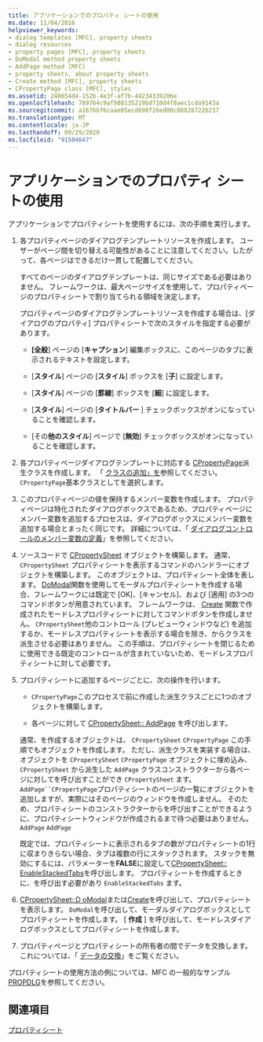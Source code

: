 ```yaml
---
title: アプリケーションでのプロパティ シートの使用
ms.date: 11/04/2016
helpviewer_keywords:
- dialog templates [MFC], property sheets
- dialog resources
- property pages [MFC], property sheets
- DoModal method property sheets
- AddPage method [MFC]
- property sheets, about property sheets
- Create method [MFC], property sheets
- CPropertyPage class [MFC], styles
ms.assetid: 240654d4-152b-4e3f-af7b-44234339206e
ms.openlocfilehash: 789764c9af988135219bd710d4f8aec1cda9143a
ms.sourcegitcommit: a1676bf6caae05ecd698f26ed80c08828722b237
ms.translationtype: MT
ms.contentlocale: ja-JP
ms.lasthandoff: 09/29/2020
ms.locfileid: "91504647"
---
```

# <a name="using-property-sheets-in-your-application"></a>アプリケーションでのプロパティ シートの使用

アプリケーションでプロパティシートを使用するには、次の手順を実行します。

1. 各プロパティページのダイアログテンプレートリソースを作成します。 ユーザーがページ間を切り替える可能性があることに注意してください。したがって、各ページはできるだけ一貫して配置してください。

   すべてのページのダイアログテンプレートは、同じサイズである必要はありません。 フレームワークは、最大ページサイズを使用して、プロパティページのプロパティシートで割り当てられる領域を決定します。

   プロパティページのダイアログテンプレートリソースを作成する場合は、[ダイアログのプロパティ] プロパティシートで次のスタイルを指定する必要があります。

   - **[全般**] ページの [**キャプション**] 編集ボックスに、このページのタブに表示されるテキストを設定します。

   - [**スタイル**] ページの [**スタイル**] ボックスを [**子**] に設定します。

   - [**スタイル**] ページの [**罫線**] ボックスを [**細**] に設定します。

   - [**スタイル**] ページの [**タイトルバー** ] チェックボックスがオンになっていることを確認します。

   - [その**他のスタイル**] ページで [**無効**] チェックボックスがオンになっていることを確認します。

1. 各プロパティページダイアログテンプレートに対応する [CPropertyPage](../mfc/reference/cpropertypage-class.md)派生クラスを作成します。 「 [クラスの追加」を](../ide/adding-a-class-visual-cpp.md)参照してください。 `CPropertyPage`基本クラスとしてを選択します。

1. このプロパティページの値を保持するメンバー変数を作成します。 プロパティページは特化されたダイアログボックスであるため、プロパティページにメンバー変数を追加するプロセスは、ダイアログボックスにメンバー変数を追加する場合とまったく同じです。 詳細については、「 [ダイアログコントロールのメンバー変数の定義](../windows/adding-editing-or-deleting-controls.md)」を参照してください。

1. ソースコードで [CPropertySheet](../mfc/reference/cpropertysheet-class.md) オブジェクトを構築します。 通常、 `CPropertySheet` プロパティシートを表示するコマンドのハンドラーにオブジェクトを構築します。 このオブジェクトは、プロパティシート全体を表します。 [DoModal](../mfc/reference/cpropertysheet-class.md#domodal)関数を使用してモーダルプロパティシートを作成する場合、フレームワークには既定で [OK]、[キャンセル]、および [適用] の3つのコマンドボタンが用意されています。 フレームワークは、 [Create](../mfc/reference/cpropertysheet-class.md#create) 関数で作成されたモードレスプロパティシートに対してコマンドボタンを作成しません。 `CPropertySheet`他のコントロール (プレビューウィンドウなど) を追加するか、モードレスプロパティシートを表示する場合を除き、からクラスを派生させる必要はありません。 この手順は、プロパティシートを閉じるために使用できる既定のコントロールが含まれていないため、モードレスプロパティシートに対して必要です。

1. プロパティシートに追加するページごとに、次の操作を行います。

   - `CPropertyPage`このプロセスで前に作成した派生クラスごとに1つのオブジェクトを構築します。

   - 各ページに対して [CPropertySheet:: AddPage](../mfc/reference/cpropertysheet-class.md#addpage) を呼び出します。

   通常、を作成するオブジェクトは、 `CPropertySheet` `CPropertyPage` この手順でもオブジェクトを作成します。 ただし、派生クラスを実装する場合は、オブジェクトを `CPropertySheet` `CPropertyPage` オブジェクトに埋め込み、 `CPropertySheet` から派生した `AddPage` クラスコンストラクターから各ページに対してを呼び出すことができ `CPropertySheet` ます。 `AddPage``CPropertyPage`プロパティシートのページの一覧にオブジェクトを追加しますが、実際にはそのページのウィンドウを作成しません。 そのため、プロパティシートのコンストラクターからを呼び出すことができるように、プロパティシートウィンドウが作成されるまで待つ必要はありません。 `AddPage` `AddPage`

   既定では、プロパティシートに表示されるタブの数がプロパティシートの1行に収まりきらない場合、タブは複数の行にスタックされます。 スタックを無効にするには、パラメーターを**FALSE**に設定して[CPropertySheet:: EnableStackedTabs](../mfc/reference/cpropertysheet-class.md#enablestackedtabs)を呼び出します。 プロパティシートを作成するときに、を呼び出す必要があり `EnableStackedTabs` ます。

1. [CPropertySheet::D oModal](../mfc/reference/cpropertysheet-class.md#domodal)または[Create](../mfc/reference/cpropertysheet-class.md#create)を呼び出して、プロパティシートを表示します。 `DoModal`を呼び出して、モーダルダイアログボックスとしてプロパティシートを作成します。 [ **作成** ] を呼び出して、モードレスダイアログボックスとしてプロパティシートを作成します。

1. プロパティページとプロパティシートの所有者の間でデータを交換します。 これについては、「 [データの交換](../mfc/exchanging-data.md)」をご覧ください。

プロパティシートの使用方法の例については、MFC の一般的なサンプル [PROPDLG](../overview/visual-cpp-samples.md)を参照してください。

## <a name="see-also"></a>関連項目

[プロパティシート](../mfc/property-sheets-mfc.md)
